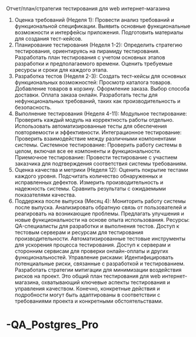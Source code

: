 Отчет/план/стратегия тестирования для web интернет-магазина
1. Оценка требований (Неделя 1):
Провести анализ требований и функциональной спецификации.
Выявить основные функциональные возможности и интерфейсы приложения.
Подготовить материалы для создания тест-кейсов.
2. Планирование тестирования (Неделя 1-2):
Определить стратегию тестирования, ориентируясь на пирамиду тестирования.
Разработать план тестирования с учетом основных этапов разработки и предполагаемого времени.
Оценить требуемые ресурсы и сроки для каждого этапа.
3. Разработка тестов (Неделя 2-3):
Создать тест-кейсы для основных функциональных возможностей:
Просмотр каталога товаров.
Добавление товаров в корзину.
Оформление заказа.
Выбор способа доставки.
Оплата заказа онлайн.
Разработать тесты для нефункциональных требований, таких как производительность и безопасность.
4. Выполнение тестирования (Неделя 4-11):
Модульное тестирование:
Проверить каждый модуль на корректность работы отдельно.
Использовать автоматизированные тесты для обеспечения повторяемости и эффективности.
Интеграционное тестирование:
Проверить взаимодействие между различными компонентами системы.
Системное тестирование:
Проверить работу системы в целом, включая все ее компоненты и функциональности.
Приемочное тестирование:
Провести тестирование с участием заказчика для подтверждения соответствия системы требованиям.
5. Оценка качества и метрики (Неделя 12):
Оценить покрытие тестами каждого уровня.
Подсчитать количество обнаруженных и исправленных дефектов.
Измерить производительность и надежность системы.
Сравнить результаты с ожидаемыми показателями качества.
6. Поддержка после выпуска (Месяц 4):
Мониторить работу системы после выпуска.
Анализировать обратную связь от пользователей и реагировать на возникающие проблемы.
Предлагать улучшения и новые функциональности на основе опыта использования.
Ресурсы:
QA-специалисты для разработки и выполнения тестов.
Доступ к тестовым серверам и ресурсам для тестирования производительности.
Автоматизированные тестовые инструменты для ускорения процесса тестирования.
Доступ к серверам и сторонним сервисам для проверки онлайн-оплаты и других функциональностей.
Управление рисками:
Идентифицировать потенциальные риски, связанные с разработкой и тестированием.
Разработать стратегии митигации для минимизации воздействия рисков на проект.
Это общий план тестирования для web интернет-магазина, охватывающий ключевые аспекты тестирования и управления качеством. Конечно, конкретные действия и подробности могут быть адаптированы в соответствии с требованиями проекта и конкретными обстоятельствами.

# -QA_Postgres_Pro
